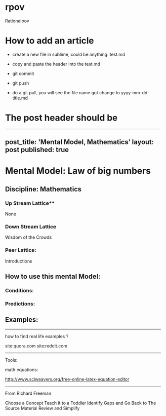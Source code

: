 # rpov
Rationalpov 



# How to add an article

* create a new file in sublime, could be anything: test.md

* copy and paste the header into the test.md

* git commit

* git push

* do a git pull, you will see the file name got change to yyyy-mm-dd-title.md

# The post header should be 

---
post_title: 'Mental Model, Mathematics'
layout: post
published: true
---

# Mental Model: Law of big numbers

## Discipline: Mathematics 

### Up Stream Lattice**
None

### Down Stream Lattice
Wisdom of the Crowds

### Peer Lattice:
Introductions

## How to use this mental Model:


### Conditions:

### Predictions:

## Examples:



___

how to find real life examples ?

site:quora.com
site:reddit.com


___

Tools:

math equations:

http://www.sciweavers.org/free-online-latex-equation-editor

___

From Richard Freeman

Choose a Concept
Teach it to a Toddler
Identify Gaps and Go Back to The Source Material
Review and Simplify